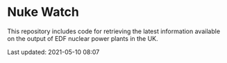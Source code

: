 # Nuke Watch

This repository includes code for retrieving the latest information available on the output of EDF nuclear power plants in the UK.

Last updated: 2021-05-10 08:07